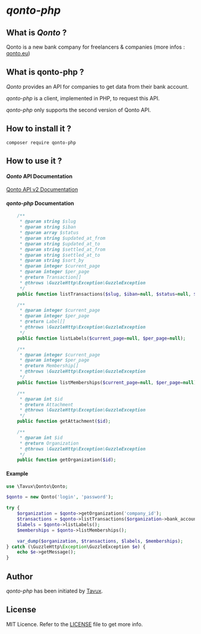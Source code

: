 # *qonto-php*

## What is *Qonto*  ?

Qonto is a new bank company for freelancers & companies (more infos : [qonto.eu](qonto.eu))

## What is **qonto-php** ?

*Qonto* provides an API for companies to get data from their bank account.

*qonto-php* is a client, implemented in PHP, to request this API.

*qonto-php* only supports the second version of Qonto API.

## How to install it ?

`composer require qonto-php` 

## How to use it ?

#### *Qonto* API Documentation
 
[Qonto API v2 Documentation](https://api-doc.qonto.eu/2.0/welcome/authentication)

#### *qonto-php* Documentation

```php
    /**
     * @param string $slug
     * @param string $iban
     * @param array $status
     * @param string $updated_at_from
     * @param string $updated_at_to
     * @param string $settled_at_from
     * @param string $settled_at_to
     * @param string $sort_by
     * @param integer $current_page
     * @param integer $per_page
     * @return Transaction[]
     * @throws \GuzzleHttp\Exception\GuzzleException
     */
    public function listTransactions($slug, $iban=null, $status=null, $updated_at_from=null, $updated_at_to=null, $settled_at_from=null, $settled_at_to=null, $sort_by=null, $current_page=null, $per_page=null);

    /**
     * @param integer $current_page
     * @param integer $per_page
     * @return Label[]
     * @throws \GuzzleHttp\Exception\GuzzleException
     */
    public function listLabels($current_page=null, $per_page=null);

    /**
     * @param integer $current_page
     * @param integer $per_page
     * @return Membership[]
     * @throws \GuzzleHttp\Exception\GuzzleException
     */
    public function listMemberships($current_page=null, $per_page=null);

    /**
     * @param int $id
     * @return Attachment
     * @throws \GuzzleHttp\Exception\GuzzleException
     */
    public function getAttachment($id);

    /**
     * @param int $id
     * @return Organization
     * @throws \GuzzleHttp\Exception\GuzzleException
     */
    public function getOrganization($id);
```

#### Example 
```php
use \Tavux\Qonto\Qonto;

$qonto = new Qonto('login', 'password');

try {
    $organization = $qonto->getOrganization('company_id');
    $transactions = $qonto->listTransactions($organization->bank_accounts[0]->slug);
    $labels = $qonto->listLabels();
    $memberships = $qonto->listMemberships();

    var_dump($organization, $transactions, $labels, $memberships);
} catch (\GuzzleHttp\Exception\GuzzleException $e) {
    echo $e->getMessage();
}
```

## Author
*qonto-php* has been initiated by [Tavux](https://tavux.tech).

## License
MIT Licence. Refer to the [LICENSE](https://github.com/tavux/qonto-php/blob/master/LICENSE) file to get more info.
